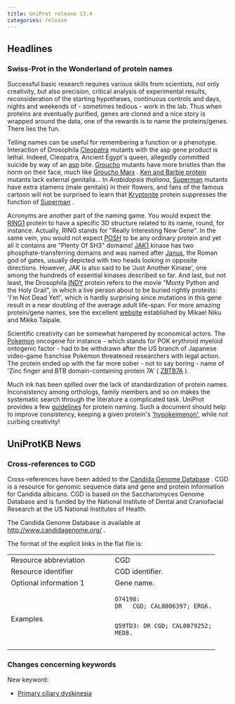 ```yaml
---
title: UniProt release 13.4
categories: release
---
```


## Headlines

### Swiss-Prot in the Wonderland of protein names

Successful basic research requires various skills from scientists, not only creativity, but also precision, critical analysis of experimental results, reconsideration of the starting hypotheses, continuous controls and days, nights and weekends of - sometimes tedious - work in the lab. Thus when proteins are eventually purified, genes are cloned and a nice story is wrapped around the data, one of the rewards is to name the proteins/genes. There lies the fun.

Telling names can be useful for remembering a function or a phenotype. Interaction of Drosophila [Cleopatra](http://flybase.bio.indiana.edu/reports/FBgn0015921.html) mutants with the asp gene product is lethal. Indeed, Cleopatra, Ancient Egypt's queen, allegedly committed suicide by way of an [asp](http://en.wikipedia.org/wiki/Asp_%28reptile%29) bite. [Groucho](http://www.uniprot.org/uniprot/P16371) mutants have more bristles than the norm on their face, much like [Groucho Marx](http://en.wikipedia.org/wiki/Groucho_marx) . [Ken and Barbie protein](http://www.uniprot.org/uniprot/O77459) mutants lack external genitalia... In *Arabidopsis thaliana*, [Superman](http://www.uniprot.org/uniprot/Q38895) mutants have extra stamens (male genitals) in their flowers, and fans of the famous cartoon will not be surprised to learn that [Kryptonite](http://www.uniprot.org/uniprot/Q8GZB6) protein suppresses the function of [Superman](http://en.wikipedia.org/wiki/Superman) .

Acronyms are another part of the naming game. You would expect the [RING1](http://www.uniprot.org/uniprot/Q9VB08) protein to have a specific 3D structure related to its name, round, for instance. Actually, RING stands for "Really Interesting New Gene". In the same vein, you would not expect [POSH](http://www.uniprot.org/uniprot/Q7Z6J0) to be any ordinary protein and yet all it contains are "Plenty Of SH3" domains! [JAK1](http://www.uniprot.org/uniprot/P23458) kinase has two phosphate-transferring domains and was named after [Janus](http://en.wikipedia.org/wiki/Janus_%28mythology%29), the Roman god of gates, usually depicted with two heads looking in opposite directions. However, JAK is also said to be 'Just Another Kinase', one among the hundreds of essential kinases described so far. And last, but not least, the Drosophila [INDY](http://www.uniprot.org/uniprot/Q9VVT2) protein refers to the movie "Monty Python and the Holy Grail", in which a live person about to be buried rightly protests: 'I'm Not Dead Yet!', which is hardly surprising since mutations in this gene result in a near doubling of the average adult life-span. For more amazing protein/gene names, see the excellent [website](http://tinman.vetmed.helsinki.fi/eng/intro.html) established by Mikael Niku and Mikko Taipale.

Scientific creativity can be somewhat hampered by economical actors. The [Pokemon](http://www.uniprot.org/uniprot/O95365) oncogene for instance - which stands for POK erythroid myeloid ontogenic factor - had to be withdrawn after the US branch of Japanese video-game franchise Pokémon threatened researchers with legal action. The protein ended up with the far more sober - not to say boring - name of 'Zinc finger and BTB domain-containing protein 7A' ( [ZBTB7A](http://www.genenames.org/data/hgnc_data.php?hgnc_id=18078) ).

Much ink has been spilled over the lack of standardization of protein names. Inconsistency among orthologs, family members and so on makes the systematic search through the literature a complicated task. UniProt provides a few [guidelines](http://www.uniprot.org/docs/nameprot) for protein naming. Such a document should help to improve consistency, keeping a given protein's ['hypokeimenon'](http://en.wikipedia.org/wiki/Hypokeimenon), while not curbing creativity!

## UniProtKB News

### Cross-references to CGD

Cross-references have been added to the [Candida Genome Database](http://www.candidagenome.org/) . CGD is a resource for genomic sequence data and gene and protein information for Candida albicans. CGD is based on the Saccharomyces Genome Database and is funded by the National Institute of Dental and Craniofacial Research at the US National Institutes of Health.

The Candida Genome Database is available at <http://www.candidagenome.org/> .

The format of the explicit links in the flat file is:

<table><colgroup><col style="width: 50%" /><col style="width: 50%" /></colgroup><tbody><tr class="odd"><td>Resource abbreviation</td><td>CGD</td></tr><tr class="even"><td>Resource identifier</td><td>CGD identifier.</td></tr><tr class="odd"><td>Optional information 1</td><td>Gene name.</td></tr><tr class="even"><td>Examples</td><td><pre><code>O74198:
DR   CGD; CAL0006397; ERG6.

Q59TD3:
DR   CGD; CAL0079252; MED8.</code></pre></td></tr></tbody></table>

### Changes concerning keywords

New keyword:

-   [Primary ciliary dyskinesia](http://www.uniprot.org/keywords/KW-0990)
